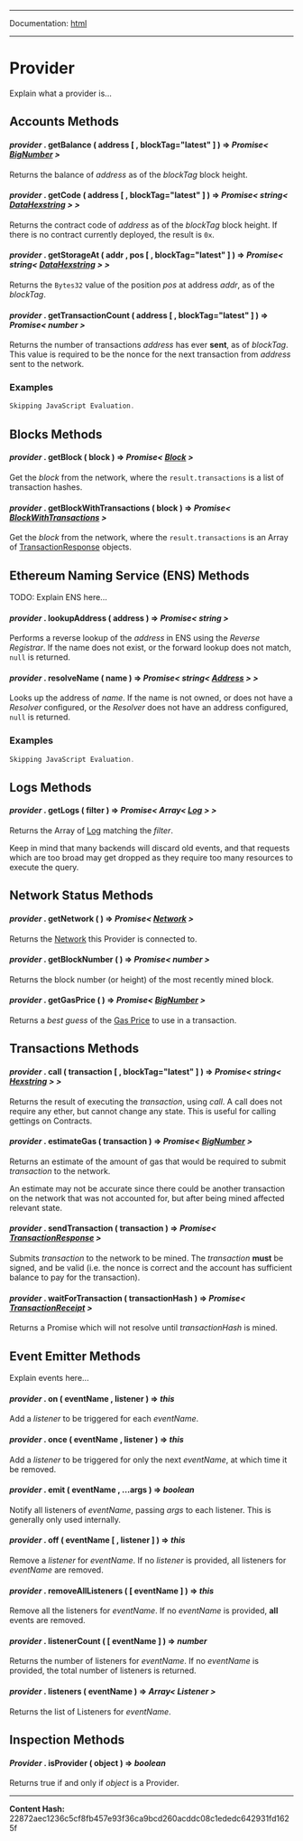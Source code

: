 -----

Documentation: [html](https://docs-beta.ethers.io/)

-----

Provider
========


Explain what a provider is...


Accounts Methods
----------------



#### *provider* . **getBalance** ( address [  , blockTag="latest" ]  )  **=>** *Promise< [BigNumber](../../utils/bignumber) >*

Returns the balance of *address* as of the *blockTag* block height.




#### *provider* . **getCode** ( address [  , blockTag="latest" ]  )  **=>** *Promise< string< [DataHexstring](../../utils/bytes) > >*

Returns the contract code of *address* as of the *blockTag* block height. If there is
no contract currently deployed, the result is `0x`.




#### *provider* . **getStorageAt** ( addr , pos [  , blockTag="latest" ]  )  **=>** *Promise< string< [DataHexstring](../../utils/bytes) > >*

Returns the `Bytes32` value of the position *pos* at address *addr*, as of the *blockTag*.




#### *provider* . **getTransactionCount** ( address [  , blockTag="latest" ]  )  **=>** *Promise< number >*

Returns the number of transactions *address* has ever **sent**, as of *blockTag*.
This value is required to be the nonce for the next transaction from *address*
sent to the network.




### Examples



```javascript
Skipping JavaScript Evaluation.
```



Blocks Methods
--------------



#### *provider* . **getBlock** ( block )  **=>** *Promise< [Block](../types) >*

Get the *block* from the network, where the `result.transactions` is a list
of transaction hashes.




#### *provider* . **getBlockWithTransactions** ( block )  **=>** *Promise< [BlockWithTransactions](../types) >*

Get the *block* from the network, where the `result.transactions` is
an Array of [TransactionResponse](../types) objects.




Ethereum Naming Service (ENS) Methods
-------------------------------------


TODO: Explain ENS here...


#### *provider* . **lookupAddress** ( address )  **=>** *Promise< string >*

Performs a reverse lookup of the *address* in ENS using the
*Reverse Registrar*.  If the name does not exist, or the
forward lookup does not match, `null` is returned.




#### *provider* . **resolveName** ( name )  **=>** *Promise< string< [Address](../../utils/address) > >*

Looks up the address of *name*. If the name is not owned, or
does not have a *Resolver* configured, or the *Resolver* does
not have an address configured, `null` is returned.




### Examples



```javascript
Skipping JavaScript Evaluation.
```



Logs Methods
------------



#### *provider* . **getLogs** ( filter )  **=>** *Promise< Array< [Log](../types) > >*

Returns the Array of [Log](../types) matching the *filter*.

Keep in mind that many backends will discard old events, and that requests
which are too broad may get dropped as they require too many resources to
execute the query.




Network Status Methods
----------------------



#### *provider* . **getNetwork** (  )  **=>** *Promise< [Network](../types) >*

Returns the [Network](../types) this Provider is connected to.




#### *provider* . **getBlockNumber** (  )  **=>** *Promise< number >*

Returns the block number (or height) of the most recently mined block.




#### *provider* . **getGasPrice** (  )  **=>** *Promise< [BigNumber](../../utils/bignumber) >*

Returns a *best guess* of the [Gas Price](../../../concepts/gas) to use in a transaction.




Transactions Methods
--------------------



#### *provider* . **call** ( transaction [  , blockTag="latest" ]  )  **=>** *Promise< string< [Hexstring](../../utils/bytes) > >*

Returns the result of executing the *transaction*, using *call*. A call
does not require any ether, but cannot change any state. This is useful
for calling gettings on Contracts.




#### *provider* . **estimateGas** ( transaction )  **=>** *Promise< [BigNumber](../../utils/bignumber) >*

Returns an estimate of the amount of gas that would be required to submit *transaction*
to the network.

An estimate may not be accurate since there could be another transaction
on the network that was not accounted for, but after being mined affected
relevant state.




#### *provider* . **sendTransaction** ( transaction )  **=>** *Promise< [TransactionResponse](../types) >*

Submits *transaction* to the network to be mined. The *transaction* **must** be signed,
and be valid (i.e. the nonce is correct and the account has sufficient balance to pay
for the transaction).




#### *provider* . **waitForTransaction** ( transactionHash )  **=>** *Promise< [TransactionReceipt](../types) >*

Returns a Promise which will not resolve until *transactionHash* is mined.




Event Emitter Methods
---------------------


Explain events here...


#### *provider* . **on** ( eventName , listener )  **=>** *this*

Add a *listener* to be triggered for each *eventName*.




#### *provider* . **once** ( eventName , listener )  **=>** *this*

Add a *listener* to be triggered for only the next *eventName*,
at which time it be removed.




#### *provider* . **emit** ( eventName , ...args )  **=>** *boolean*

Notify all listeners of *eventName*, passing *args* to each listener. This
is generally only used internally.




#### *provider* . **off** ( eventName [  , listener ]  )  **=>** *this*

Remove a *listener* for *eventName*. If no *listener* is provided,
all listeners for *eventName* are removed.




#### *provider* . **removeAllListeners** (  [ eventName ]  )  **=>** *this*

Remove all the listeners for *eventName*. If no *eventName* is provided,
**all** events are removed.




#### *provider* . **listenerCount** (  [ eventName ]  )  **=>** *number*

Returns the number of listeners for *eventName*. If no *eventName* is
provided, the total number of listeners is returned.




#### *provider* . **listeners** ( eventName )  **=>** *Array< Listener >*

Returns the list of Listeners for *eventName*.




Inspection Methods
------------------



#### *Provider* . **isProvider** ( object )  **=>** *boolean*

Returns true if and only if *object* is a Provider.





-----
**Content Hash:** 22872aec1236c5cf8fb457e93f36ca9bcd260acddc08c1ededc642931fd1625f